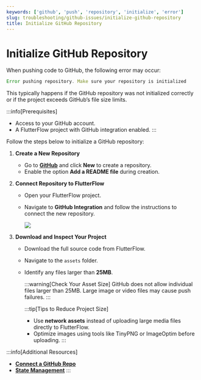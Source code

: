 ```yaml
---
keywords: ['github', 'push', 'repository', 'initialize', 'error']
slug: troubleshooting/github-issues/initialize-github-repository
title: Initialize GitHub Repository
---
```


# Initialize GitHub Repository

When pushing code to GitHub, the following error may occur:

```js
Error pushing repository. Make sure your repository is initialized
```

This typically happens if the GitHub repository was not initialized correctly or if the project exceeds GitHub’s file size limits.

:::info[Prerequisites]
- Access to your GitHub account.
- A FlutterFlow project with GitHub integration enabled.
:::

Follow the steps below to initialize a GitHub repository:

1. **Create a New Repository**

   - Go to **[GitHub](https://github.com/)** and click **New** to create a repository.
   - Enable the option **Add a README file** during creation.

2. **Connect Repository to FlutterFlow**

   - Open your FlutterFlow project.
   - Navigate to **GitHub Integration** and follow the instructions to connect the new repository.

      ![](../assets/20250430121522561282.gif)

3. **Download and Inspect Your Project**

   - Download the full source code from FlutterFlow.
   - Navigate to the `assets` folder.
   - Identify any files larger than **25MB**.

      :::warning[Check Your Asset Size]
      GitHub does not allow individual files larger than 25MB. Large image or video files may cause push failures.
      :::


      :::tip[Tips to Reduce Project Size]
      - Use **network assets** instead of uploading large media files directly to FlutterFlow.
      - Optimize images using tools like TinyPNG or ImageOptim before uploading.
      :::

:::info[Additional Resources]
- **[Connect a GitHub Repo](/exporting/push-to-github/#connect-a-github-repo)**
- **[State Management](/concepts/state-management/)**
:::